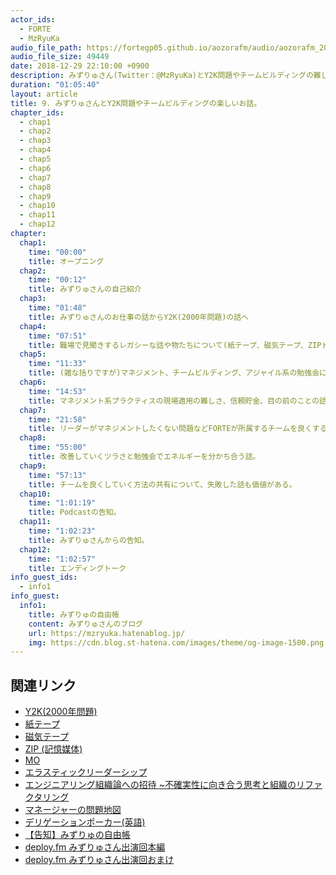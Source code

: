 ```yaml
---
actor_ids:
  - FORTE
  - MzRyuKa
audio_file_path: https://fortegp05.github.io/aozorafm/audio/aozorafm_20181229_01.mp3
audio_file_size: 49449
date: 2018-12-29 22:10:00 +0900
description: みずりゅさん(Twitter：@MzRyuKa)とY2K問題やチームビルディングの難しさについて楽しく語りました。
duration: "01:05:40"
layout: article
title: 9. みずりゅさんとY2K問題やチームビルディングの楽しいお話。
chapter_ids:
  - chap1
  - chap2
  - chap3
  - chap4
  - chap5
  - chap6
  - chap7
  - chap8
  - chap9
  - chap10
  - chap11
  - chap12
chapter:
  chap1:
    time: "00:00"
    title: オープニング
  chap2:
    time: "00:12"
    title: みずりゅさんの自己紹介
  chap3:
    time: "01:48"
    title: みずりゅさんのお仕事の話からY2K(2000年問題)の話へ
  chap4:
    time: "07:51"
    title: 職場で見聞きするレガシーな話や物たちについて(紙テープ、磁気テープ、ZIPドライブ、MOなど…)
  chap5:
    time: "11:33"
    title: (雑な括りですが)マネジメント、チームビルディング、アジャイル系の勉強会について
  chap6:
    time: "14:53"
    title: マネジメント系プラクティスの現場適用の難しさ、信頼貯金、目の前のことの話などについて
  chap7:
    time: "21:58"
    title: リーダーがマネジメントしたくない問題などFORTEが所属するチームを良くするためには?
  chap8:
    time: "55:00"
    title: 改善していくツラさと勉強会でエネルギーを分かち合う話。
  chap9:
    time: "57:13"
    title: チームを良くしていく方法の共有について、失敗した話も価値がある。
  chap10:
    time: "1:01:19"
    title: Podcastの告知。
  chap11:
    time: "1:02:23"
    title: みずりゅさんからの告知。
  chap12:
    time: "1:02:57"
    title: エンディングトーク
info_guest_ids:
  - info1
info_guest:
  info1:
    title: みずりゅの自由帳
    content: みずりゅさんのブログ
    url: https://mzryuka.hatenablog.jp/
    img: https://cdn.blog.st-hatena.com/images/theme/og-image-1500.png
---
```


## 関連リンク
- [Y2K(2000年問題)](https://ja.wikipedia.org/wiki/2000%E5%B9%B4%E5%95%8F%E9%A1%8C)
- [紙テープ](https://ja.wikipedia.org/wiki/%E7%B4%99%E3%83%86%E3%83%BC%E3%83%97)
- [磁気テープ](https://ja.wikipedia.org/wiki/%E7%A3%81%E6%B0%97%E3%83%86%E3%83%BC%E3%83%97#%E3%82%B3%E3%83%B3%E3%83%94%E3%83%A5%E3%83%BC%E3%82%BF%E7%94%A8)
- [ZIP (記憶媒体)](https://ja.wikipedia.org/wiki/ZIP_(%E8%A8%98%E6%86%B6%E5%AA%92%E4%BD%93))
- [MO](https://ja.wikipedia.org/wiki/%E5%85%89%E7%A3%81%E6%B0%97%E3%83%87%E3%82%A3%E3%82%B9%E3%82%AF)
- [エラスティックリーダーシップ](https://www.oreilly.co.jp/books/9784873118024/)
- [エンジニアリング組織論への招待 ~不確実性に向き合う思考と組織のリファクタリング](https://www.amazon.co.jp/%E3%82%A8%E3%83%B3%E3%82%B8%E3%83%8B%E3%82%A2%E3%83%AA%E3%83%B3%E3%82%B0%E7%B5%84%E7%B9%94%E8%AB%96%E3%81%B8%E3%81%AE%E6%8B%9B%E5%BE%85-%E4%B8%8D%E7%A2%BA%E5%AE%9F%E6%80%A7%E3%81%AB%E5%90%91%E3%81%8D%E5%90%88%E3%81%86%E6%80%9D%E8%80%83%E3%81%A8%E7%B5%84%E7%B9%94%E3%81%AE%E3%83%AA%E3%83%95%E3%82%A1%E3%82%AF%E3%82%BF%E3%83%AA%E3%83%B3%E3%82%B0-%E5%BA%83%E6%9C%A8-%E5%A4%A7%E5%9C%B0/dp/4774196053)
- [マネージャーの問題地図](https://www.amazon.co.jp/%E3%83%9E%E3%83%8D%E3%83%BC%E3%82%B8%E3%83%A3%E3%83%BC%E3%81%AE%E5%95%8F%E9%A1%8C%E5%9C%B0%E5%9B%B3-%E3%80%8C%E3%81%A7%E3%80%81%E3%81%A9%E3%81%93%E3%81%8B%E3%82%89%E5%A4%89%E3%81%88%E3%82%8B-%E3%80%8D%E3%81%82%E3%82%8C%E3%82%82%E3%81%93%E3%82%8C%E3%82%82%E3%81%A7%E3%80%81%E3%81%A6%E3%82%93%E3%82%84%E3%82%8F%E3%82%93%E3%82%84%E3%81%AA%E7%8F%BE%E5%A0%B4%E3%81%AE%E3%83%9E%E3%83%8D%E3%82%B8%E3%83%A1%E3%83%B3%E3%83%88-%E6%B2%A2%E6%B8%A1-%E3%81%82%E3%81%BE%E3%81%AD/dp/4774198749)
- [デリゲーションポーカー(英語)](https://management30.com/product/delegation-poker/)
- [【告知】みずりゅの自由帳](https://mzryuka.hatenablog.jp/)
- [deploy.fm みずりゅさん出演回本編](https://takattata.github.io/deployfm/episode/10-main)
- [deploy.fm みずりゅさん出演回おまけ](https://takattata.github.io/deployfm/episode/10-omake)

